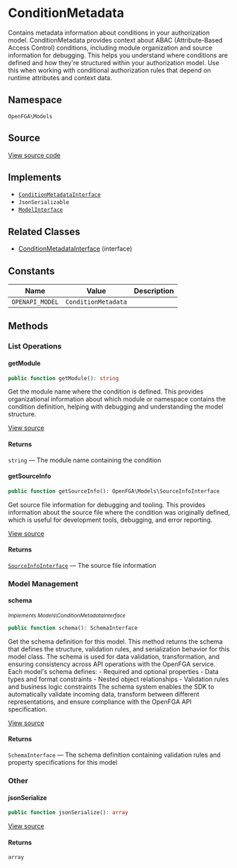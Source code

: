 # ConditionMetadata

Contains metadata information about conditions in your authorization model. ConditionMetadata provides context about ABAC (Attribute-Based Access Control) conditions, including module organization and source information for debugging. This helps you understand where conditions are defined and how they&#039;re structured within your authorization model. Use this when working with conditional authorization rules that depend on runtime attributes and context data.

## Namespace

`OpenFGA\Models`

## Source

[View source code](https://github.com/evansims/openfga-php/blob/main/src/Models/ConditionMetadata.php)

## Implements

* [`ConditionMetadataInterface`](ConditionMetadataInterface.md)
* `JsonSerializable`
* [`ModelInterface`](ModelInterface.md)

## Related Classes

* [ConditionMetadataInterface](Models/ConditionMetadataInterface.md) (interface)

## Constants

| Name            | Value               | Description |
| --------------- | ------------------- | ----------- |
| `OPENAPI_MODEL` | `ConditionMetadata` |             |

## Methods

### List Operations

#### getModule

```php
public function getModule(): string

```

Get the module name where the condition is defined. This provides organizational information about which module or namespace contains the condition definition, helping with debugging and understanding the model structure.

[View source](https://github.com/evansims/openfga-php/blob/main/src/Models/ConditionMetadata.php#L56)

#### Returns

`string` — The module name containing the condition

#### getSourceInfo

```php
public function getSourceInfo(): OpenFGA\Models\SourceInfoInterface

```

Get source file information for debugging and tooling. This provides information about the source file where the condition was originally defined, which is useful for development tools, debugging, and error reporting.

[View source](https://github.com/evansims/openfga-php/blob/main/src/Models/ConditionMetadata.php#L65)

#### Returns

[`SourceInfoInterface`](SourceInfoInterface.md) — The source file information

### Model Management

#### schema

*<small>Implements Models\ConditionMetadataInterface</small>*

```php
public function schema(): SchemaInterface

```

Get the schema definition for this model. This method returns the schema that defines the structure, validation rules, and serialization behavior for this model class. The schema is used for data validation, transformation, and ensuring consistency across API operations with the OpenFGA service. Each model&#039;s schema defines: - Required and optional properties - Data types and format constraints - Nested object relationships - Validation rules and business logic constraints The schema system enables the SDK to automatically validate incoming data, transform between different representations, and ensure compliance with the OpenFGA API specification.

[View source](https://github.com/evansims/openfga-php/blob/main/src/Models/ModelInterface.php#L52)

#### Returns

`SchemaInterface` — The schema definition containing validation rules and property specifications for this model

### Other

#### jsonSerialize

```php
public function jsonSerialize(): array

```

[View source](https://github.com/evansims/openfga-php/blob/main/src/Models/ConditionMetadata.php#L74)

#### Returns

`array`
